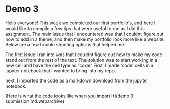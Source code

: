 # Demo 3
Hello everyone! This week we completed our first portfolio's, and here I would like to compile a few tips that were useful to me as I did this assignment. The main issue that I encountered was that I couldnt figure out how to add in a theme, and then make my portfolio look more like a website. Below are a few trouble shooting options that helped me.

The first issue I ran into was that I couldnt figure out how to make my code stand out from the rest of the text. The solution was to start working in a new cell and have the cell type as "code" First, I made 'code' cells in a jupyter notebook that I wanted to bring into my repo.

next, I imported the code as a markdown download from the jupyter notebook.

[Here is what the code looks like when you import it](demo 3 submission.md.webarchive)
